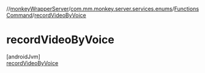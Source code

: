 //[monkeyWrapperServer](../../../../index.md)/[com.mm.monkey.server.services.enums](../../index.md)/[FunctionsCommand](../index.md)/[recordVideoByVoice](index.md)

# recordVideoByVoice

[androidJvm]\
[recordVideoByVoice](index.md)